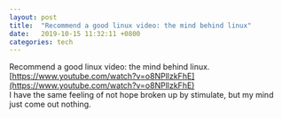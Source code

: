 ```yaml
---
layout: post
title:  "Recommend a good linux video: the mind behind linux"
date:   2019-10-15 11:32:11 +0800
categories: tech
---
```

Recommend a good linux video: the mind behind linux.  <br>
[https://www.youtube.com/watch?v=o8NPllzkFhE](https://www.youtube.com/watch?v=o8NPllzkFhE) <br>
I have the same feeling of not hope broken up by stimulate, but my mind just come out nothing.  <br>


